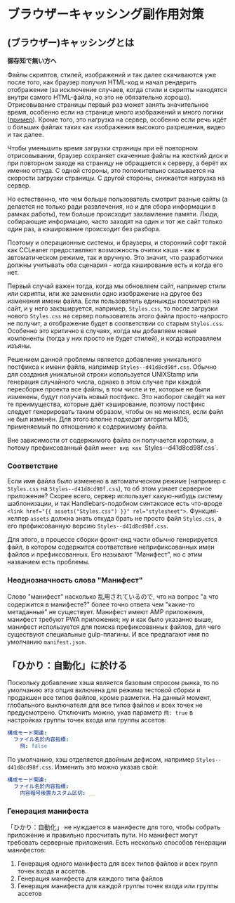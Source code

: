 # ブラウザーキャッシング副作用対策

## (ブラウザー)キャッシングとは
**御存知で無い方へ**

Файлы скриптов, стилей, изображений и так далее скачиваются уже после того, как браузер получил HTML-код и начал
рендерить отображение (за исключение случаев, когда стили и скрипты находятся внутри самого HTML-файла, но это не обязательно
хорошо). 
Отрисовывание страницы первый раз может занять значительное время, особенно если на странице много
изображений и много логики ([пример](#)). Кроме того, это нагрузка на сервер, особенно если речь идёт о больших файлах
таких как изображения высокого разрешения, видео и так далее.

Чтобы уменьшить время загрузки страницы при её повторном отрисовывании, браузер сохраняет скаченные файлы на жесткий
диск и при повторном заходе на страницу не обращается к серверу, а берёт их именно оттуда. С одной стороны, это положительно
сказывается на скорости загрузки страницы. С другой стороны, снижается нагрузка на сервер.

Но eстественно, что чем больше пользователь смотрит разные сайты (а делается не только ради развлечения, но и для сбора
информации в рамках работы), тем больше происходит захламление памяти. Люди, собирающие информацию, часто заходят на один
и тот же сайт только один раз, а кэширование происходит без разбора. 

Поэтому и операционные системы, и браузеры, и сторонний софт такой как CCLeaner предоставляют возможность очитки кэша -
как в автоматическом режиме, так и вручную. Это значит, что разработчики должны учитывать оба сценария - когда кэширование
есть и когда его нет.

Первый случай важен тогда, когда мы обновляем сайт, например стили или скрипты, или же заменили одно изображение на другое
без изменения имени файла. 
Если пользователь единыжды посмотрел на сайт, и у него закэшируется, например, `Styles.css`, то после загрузки нового
`Styles.css` на сервер пользователь этого файла просто-напросто не получит, а отображение будет в соответствии со старым
`Styles.css`.  Особенно это критично в случаях, когда мы добавляем новые компоненты (тогда у них просто не будет стилей), 
и когда исправляем изъяны.

Решением данной проблемы является добавление уникального постфикса к имени файла, например `Styles--d41d8cd98f.css`.
Обычно для создания уникальной строки используется UNIXStamp или генерация случайного числа, однако в этом случае при
каждой пересборке проекта все файлы, в том числе и те, которые не были изменены, будут получать новый постфикс.
Это наоборот сведёт на нет те преимущества, которые даёт кэширование, поэтому постфикс следует генерировать таким образом,
чтобы он не менялся, если файл не был изменён. Для этого вполне подходит алгоритм MD5, применяемый по отношению к содержимому
файла. 

Вне зависимости от содержимого файла он получается коротким, а потому префиксованный файл `имеет вид как `Styles--d41d8cd98f.css`.


### Соответствие

Если имя файла было изменено в автоматическом режиме (например с `Styles.css` на `Styles--d41d8cd98f.css`), то об этом
узнает серверное приложение? Скорее всего, сервер использует какую-нибудь систему шаблонизации, и так Handlebars-подобном
синтаксисе есть что-вроде `<link href="{{ assets("Styles.css") }}" rel="stylesheet">`. Функция-хелпер `assets` должна
знать откуда брать не просто файл `Styles.css`, а его префиксованную версию `Styles--d41d8cd98f.css`.

Для этого, в процессе сборки фронт-енд части обычно генерируется файл, в котором содержится соответствие непрификсованных
имен файлов и префиксованных. Его называют "Манифест", но с этим названием есть проблемы.


### Неоднозначность слова "Манифест"

Слово "манифест" насколько 乱用されているので, что на вопрос "а что содержится в манифесте?" более точно ответа чем 
"какие-то метаданные" не существует. Манифест имеют AMP приложения, манифест требуют PWA приложения; ну и как было
указанно выше, манифест используется для поиска префиксованных файлов, для чего существуют специальные gulp-плагины.
И все предлагают имя по умолчанию `manifest.json`.


## 「ひかり：自動化」に於ける

Поскольку добавление хэша является базовым спросом рынка, то по умолчанию эта опция включена для режима тестовой сборки
и продакшен все типов файлов, кроме разметки. На данный момент, глобального выключателя для все типов файлов и всех
точек не предусмотрено. Отключить можно, укав параметр `飛: true` в настройках группы точек входа или группы ассетов:

```yaml
構成モード関連:
  ファイル名於内容指標:
    飛: false 
```

По умолчанию, хэш отделяется двойным дефисом, например `Styles--d41d8cd98f.css`.
Изменить это можно указав свой:

```yaml
構成モード関連:
  ファイル名於内容指標:
    内容暗号後置カスタム区切: __ 
```


### Генерация манифеста

「ひかり：自動化」 не нуждается в манифесте для того, чтобы собрать приложение и правильно просчитать пути.
Но манифест могут требовать серверные приложения. Есть несколько способов генерации манифестов:

1. Генерация одного манифеста для всех типов файлов и всех групп точек входа и ассетов.
2. Генерация манифеста для каждого типа файлов
3. Генерация манифеста для каждой группы точек входа или группы ассетов

